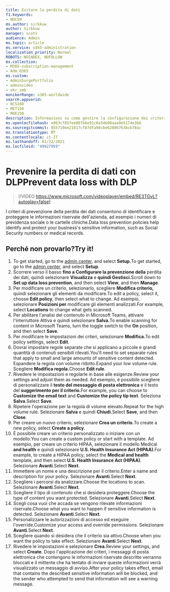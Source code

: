 ```yaml
---
title: Evitare la perdita di dati
f1.keywords:
- NOCSH
ms.author: sirkkuw
author: Sirkkuw
manager: scotv
audience: Admin
ms.topic: article
ms.service: o365-administration
localization_priority: Normal
ROBOTS: NOINDEX, NOFOLLOW
ms.collection:
- M365-subscription-management
- Adm_O365
ms.custom:
- AdminSurgePortfolio
- adminvideo
- okr_smb
monikerRange: o365-worldwide
search.appverid:
- BCS160
- MET150
- MOE150
description: Informazioni su come gestire la configurazione dei criteri di prevenzione della perdita dei dati.
ms.openlocfilehash: e963cf85fee887b6e91c6e54b00aaa9e5174e3b6
ms.sourcegitcommit: 855719ee21017cf87dfa98cbe62806763bcb78ac
ms.translationtype: MT
ms.contentlocale: it-IT
ms.lasthandoff: 01/22/2021
ms.locfileid: "49927959"
---
```

# <a name="prevent-data-loss-with-dlp"></a><span data-ttu-id="d4c49-103">Prevenire la perdita di dati con DLP</span><span class="sxs-lookup"><span data-stu-id="d4c49-103">Prevent data loss with DLP</span></span>

> [!VIDEO https://www.microsoft.com/videoplayer/embed/RE3TGvL?autoplay=false]

<span data-ttu-id="d4c49-104">I criteri di prevenzione della perdita dei dati consentono di identificare e proteggere le informazioni riservate dell'azienda, ad esempio i numeri di previdenza sociale o le cartelle cliniche.</span><span class="sxs-lookup"><span data-stu-id="d4c49-104">Data loss prevention policies help identify and protect your business's sensitive information, such as Social Security numbers or medical records.</span></span> 

## <a name="try-it"></a><span data-ttu-id="d4c49-105">Perché non provarlo?</span><span class="sxs-lookup"><span data-stu-id="d4c49-105">Try it!</span></span>

1. <span data-ttu-id="d4c49-106">To get started, go to the [admin center](https://admin.microsoft.com), and select **Setup.**</span><span class="sxs-lookup"><span data-stu-id="d4c49-106">To get started, go to the [admin center](https://admin.microsoft.com), and select **Setup**.</span></span>
1. <span data-ttu-id="d4c49-107">Scorrere verso il basso **fino a Configurare la prevenzione della** perdita dei dati, quindi selezionare **Visualizza** e **quindi Gestisci.**</span><span class="sxs-lookup"><span data-stu-id="d4c49-107">Scroll down to **Set up data loss prevention**, and then select **View**, and then **Manage**.</span></span>
1. <span data-ttu-id="d4c49-108">Per modificare un criterio, selezionarlo, scegliere **Modifica criterio,** quindi selezionare gli elementi da modificare.</span><span class="sxs-lookup"><span data-stu-id="d4c49-108">To edit a policy, select it, choose **Edit policy**, then select what to change.</span></span> <span data-ttu-id="d4c49-109">Ad esempio, selezionare **Posizioni per** modificare gli elementi analizzati.</span><span class="sxs-lookup"><span data-stu-id="d4c49-109">For example, select **Locations** to change what gets scanned.</span></span>
1. <span data-ttu-id="d4c49-110">Per abilitare l'analisi del contenuto in Microsoft  Teams, attivare l'interruttore Attiva e quindi selezionare **Salva.**</span><span class="sxs-lookup"><span data-stu-id="d4c49-110">To enable scanning for content in Microsoft Teams, turn the toggle switch to the **On** position, and then select **Save**.</span></span>
1. <span data-ttu-id="d4c49-111">Per modificare le impostazioni dei criteri, selezionare **Modifica.**</span><span class="sxs-lookup"><span data-stu-id="d4c49-111">To edit policy settings, select **Edit**.</span></span>
1. <span data-ttu-id="d4c49-112">Dovrai impostare regole separate che si applicano a piccole e grandi quantità di contenuti sensibili rilevati.</span><span class="sxs-lookup"><span data-stu-id="d4c49-112">You'll need to set separate rules that apply to small and large amounts of sensitive content detected.</span></span> <span data-ttu-id="d4c49-113">Espandere la regola con volume ridotto.</span><span class="sxs-lookup"><span data-stu-id="d4c49-113">Expand your low volume rule.</span></span> <span data-ttu-id="d4c49-114">Scegliere **Modifica regola.**</span><span class="sxs-lookup"><span data-stu-id="d4c49-114">Choose **Edit rule**.</span></span>
1. <span data-ttu-id="d4c49-115">Rivedere le impostazioni e regolarle in base alle esigenze.</span><span class="sxs-lookup"><span data-stu-id="d4c49-115">Review your settings and adjust them as needed.</span></span> <span data-ttu-id="d4c49-116">Ad esempio, è possibile scegliere di personalizzare il **testo del messaggio di posta elettronica** e il testo del **suggerimento per il criterio.**</span><span class="sxs-lookup"><span data-stu-id="d4c49-116">For example, you can choose to **Customize the email text** and **Customize the policy tip text**.</span></span> <span data-ttu-id="d4c49-117">Seleziona **Salva**.</span><span class="sxs-lookup"><span data-stu-id="d4c49-117">Select **Save**.</span></span>
1. <span data-ttu-id="d4c49-118">Ripetere l'operazione per la regola di volume elevato.</span><span class="sxs-lookup"><span data-stu-id="d4c49-118">Repeat for the high volume rule.</span></span> <span data-ttu-id="d4c49-119">Selezionare **Salva** e quindi **Chiudi.**</span><span class="sxs-lookup"><span data-stu-id="d4c49-119">Select **Save**, and then **Close**.</span></span>
1. <span data-ttu-id="d4c49-120">Per creare un nuovo criterio, selezionare **Crea un criterio.**</span><span class="sxs-lookup"><span data-stu-id="d4c49-120">To create a new policy, select **Create a policy**.</span></span>
1. <span data-ttu-id="d4c49-121">È possibile creare un criterio personalizzato o iniziare con un modello.</span><span class="sxs-lookup"><span data-stu-id="d4c49-121">You can create a custom policy or start with a template.</span></span> <span data-ttu-id="d4c49-122">Ad esempio, per creare un criterio HIPAA, selezionare il modello Medical **and health** e quindi selezionare **U.S. Health Insurance Act (HIPAA)**.</span><span class="sxs-lookup"><span data-stu-id="d4c49-122">For example, to create a HIPAA policy, select the **Medical and health** template, and then select **U.S. Health Insurance Act (HIPAA)**.</span></span> <span data-ttu-id="d4c49-123">Selezionare **Avanti**.</span><span class="sxs-lookup"><span data-stu-id="d4c49-123">Select **Next**.</span></span>
1. <span data-ttu-id="d4c49-124">Immettere un nome e una descrizione per il criterio.</span><span class="sxs-lookup"><span data-stu-id="d4c49-124">Enter a name and description for your policy.</span></span> <span data-ttu-id="d4c49-125">Selezionare **Avanti**.</span><span class="sxs-lookup"><span data-stu-id="d4c49-125">Select **Next**.</span></span>
1. <span data-ttu-id="d4c49-126">Scegliere i percorsi da analizzare.</span><span class="sxs-lookup"><span data-stu-id="d4c49-126">Choose the locations to scan.</span></span> <span data-ttu-id="d4c49-127">Selezionare **Avanti**.</span><span class="sxs-lookup"><span data-stu-id="d4c49-127">Select **Next**.</span></span>
1. <span data-ttu-id="d4c49-128">Scegliere il tipo di contenuto che si desidera proteggere.</span><span class="sxs-lookup"><span data-stu-id="d4c49-128">Choose the type of content you want protected.</span></span> <span data-ttu-id="d4c49-129">Selezionare **Avanti**.</span><span class="sxs-lookup"><span data-stu-id="d4c49-129">Select **Next**.</span></span>
1. <span data-ttu-id="d4c49-130">Scegli cosa vuoi che accada se vengono rilevate informazioni riservate.</span><span class="sxs-lookup"><span data-stu-id="d4c49-130">Choose what you want to happen if sensitive information is detected.</span></span> <span data-ttu-id="d4c49-131">Selezionare **Avanti**.</span><span class="sxs-lookup"><span data-stu-id="d4c49-131">Select **Next**.</span></span>
1. <span data-ttu-id="d4c49-132">Personalizzare le autorizzazioni di accesso ed eseguire l'override.</span><span class="sxs-lookup"><span data-stu-id="d4c49-132">Customize your access and override permissions.</span></span> <span data-ttu-id="d4c49-133">Selezionare **Avanti**.</span><span class="sxs-lookup"><span data-stu-id="d4c49-133">Select **Next**.</span></span>
1. <span data-ttu-id="d4c49-134">Scegliere quando si desidera che il criterio sia attivo.</span><span class="sxs-lookup"><span data-stu-id="d4c49-134">Choose when you want the policy to take effect.</span></span> <span data-ttu-id="d4c49-135">Selezionare **Avanti**.</span><span class="sxs-lookup"><span data-stu-id="d4c49-135">Select **Next**.</span></span>
1. <span data-ttu-id="d4c49-136">Rivedere le impostazioni e selezionare **Crea.**</span><span class="sxs-lookup"><span data-stu-id="d4c49-136">Review your settings, and select **Create**.</span></span> <span data-ttu-id="d4c49-137">Dopo l'applicazione dei criteri, i messaggi di posta elettronica che contengono le informazioni riservate descritte verranno bloccati e il mittente che ha tentato di inviare queste informazioni verrà visualizzato un messaggio di avviso.</span><span class="sxs-lookup"><span data-stu-id="d4c49-137">After your policy takes effect, email that contains the described sensitive information will be blocked, and the sender who attempted to send that information will see a warning message.</span></span>